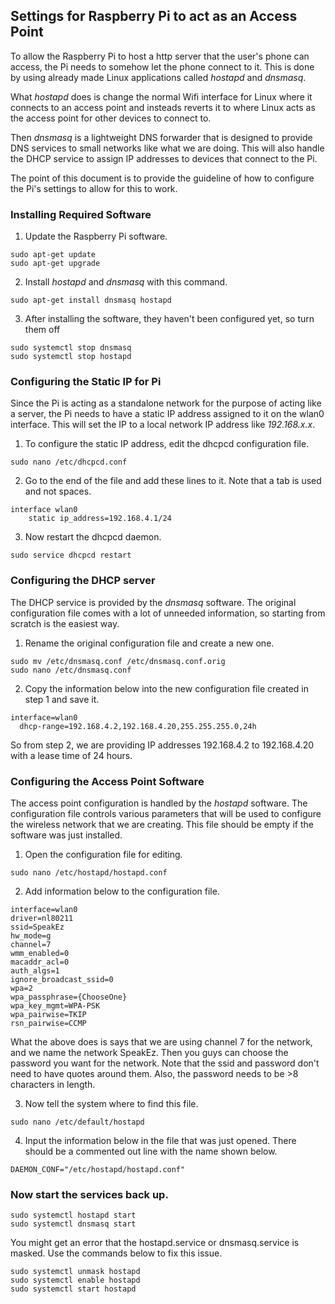 ## Settings for Raspberry Pi to act as an Access Point

To allow the Raspberry Pi to host a http server that the user's phone can access, the Pi
needs to somehow let the phone connect to it. This is done by using already made Linux 
applications called *hostapd* and *dnsmasq*.

What *hostapd* does is change the normal Wifi interface for Linux where it connects to
an access point and insteads reverts it to where Linux acts as the access point for other
devices to connect to.

Then *dnsmasq* is a lightweight DNS forwarder that is designed to provide DNS services to
small networks like what we are doing. This will also handle the DHCP service to assign
IP addresses to devices that connect to the Pi.

The point of this document is to provide the guideline of how to configure the Pi's 
settings to allow for this to work.

### Installing Required Software
1. Update the Raspberry Pi software.
```
sudo apt-get update
sudo apt-get upgrade
```
2. Install *hostapd* and *dnsmasq* with this command.
```
sudo apt-get install dnsmasq hostapd
```
3. After installing the software, they haven't been configured yet, so turn them off
```
sudo systemctl stop dnsmasq
sudo systemctl stop hostapd
```

### Configuring the Static IP for Pi
Since the Pi is acting as a standalone network for the purpose of acting like a server,
the Pi needs to have a static IP address assigned to it on the wlan0 interface. This will set 
the IP to a local network IP address like *192.168.x.x*.

1. To configure the static IP address, edit the dhcpcd configuration file.
```
sudo nano /etc/dhcpcd.conf
```
2. Go to the end of the file and add these lines to it. Note that a tab is used 
and not spaces.
```
interface wlan0
	static ip_address=192.168.4.1/24
```
3. Now restart the dhcpcd daemon.
```
sudo service dhcpcd restart
```

### Configuring the DHCP server
The DHCP service is provided by the *dnsmasq* software. The original configuration file comes
with a lot of unneeded information, so starting from scratch is the easiest way.

1. Rename the original configuration file and create a new one.
```
sudo mv /etc/dnsmasq.conf /etc/dnsmasq.conf.orig
sudo nano /etc/dnsmasq.conf
```
2. Copy the information below into the new configuration file created in step 1 and save it.
```
interface=wlan0
  dhcp-range=192.168.4.2,192.168.4.20,255.255.255.0,24h
```

So from step 2, we are providing IP addresses 192.168.4.2 to 192.168.4.20 with a lease time of
24 hours.

### Configuring the Access Point Software
The access point configuration is handled by the *hostapd* software. The configuration file
controls various parameters that will be used to configure the wireless network that we are
creating. This file should be empty if the software was just installed.

1. Open the configuration file for editing.
```
sudo nano /etc/hostapd/hostapd.conf
```
2. Add information below to the configuration file.
```
interface=wlan0
driver=nl80211
ssid=SpeakEz
hw_mode=g
channel=7
wmm_enabled=0
macaddr_acl=0
auth_algs=1
ignore_broadcast_ssid=0
wpa=2
wpa_passphrase={ChooseOne}
wpa_key_mgmt=WPA-PSK
wpa_pairwise=TKIP
rsn_pairwise=CCMP
```

What the above does is says that we are using channel 7 for the network, and we 
name the network SpeakEz. Then you guys can choose the password you want for the 
network. Note that the ssid and password don't need to have quotes around them. Also,
the password needs to be >8 characters in length.

3. Now tell the system where to find this file.
```
sudo nano /etc/default/hostapd
```
4. Input the information below in the file that was just opened. There should be a 
commented out line with the name shown below.
```
DAEMON_CONF="/etc/hostapd/hostapd.conf"
```

### Now start the services back up.
```
sudo systemctl hostapd start
sudo systemctl dnsmasq start
```
You might get an error that the hostapd.service or dnsmasq.service is masked. Use the commands below to fix this issue.
```
sudo systemctl unmask hostapd
sudo systemctl enable hostapd
sudo systemctl start hostapd
```

